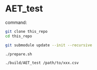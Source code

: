 # AET_test

command:

```bash
git clone this_repo
cd this_repo

git submodule update --init --recursive

./prepare.sh

./build/AET_test /path/to/xxx.csv
```